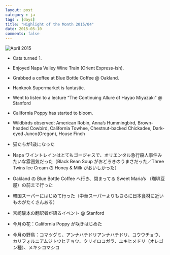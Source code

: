 ```yaml
---
layout: post
category : ja
tags : [days]
title: "Highlight of the Month 2015/04"
date: 2015-05-10
comments: false
---
```


![April 2015](https://lh5.googleusercontent.com/-OK4z4zfcUp8/VVA70dPdImI/AAAAAAACuAg/PpVJLjsXRFE/w1884-h1256-no/DSC06650.JPG)

* Cats turned 1.
* Enjoyed Napa Valley Wine Train (Orient Express-ish).
* Grabbed a coffee at Blue Bottle Coffee @ Oakland.
* Hankook Supermarket is fantastic. 
* Went to listen to a lecture “The Continuing Allure of Hayao Miyazaki" @ Stanford
* California Poppy has started to bloom.
* Wildbirds observed: American Robin, Anna’s Hummingbird, Brown-headed Cowbird, California Towhee, Chestnut-backed Chickadee, Dark-eyed Junco(Oregon), House Finch

* 猫たちが1歳になった
* Napa ワイントレインはとてもゴージャスで、オリエンタル急行殺人事件みたいな雰囲気だった（Black Bean Soup がおどろきのうまさだった／Three Twins Ice Cream の Honey & Milk がおいしかった）
* Oakland の Blue Bottle Coffee へ行き、閉まってる Sweet Maria’s （珈琲豆屋）の前まで行った
* 韓国スーパーにはじめて行った（中華スーパーよりもさらに日本食材に近いものがたくさんある）
* 宮崎駿本の翻訳者が語るイベント @ Stanford
* 今月の花：California Poppy が咲きはじめた
* 今月の野鳥：コマツグミ、アンナハチドリアンナハチドリ、コウウチョウ、カリフォルニアムジトウヒチョウ、クリイロコガラ、ユキヒメドリ（オレゴン種）、メキシコマシコ